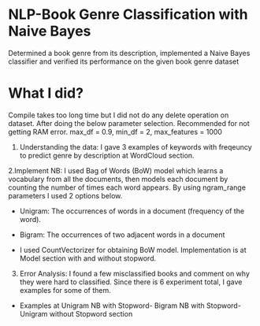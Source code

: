 # NLP-Book Genre Classification with Naive Bayes
 Determined a book genre from its description, implemented a Naive Bayes classifier and verified its performance on the given book genre dataset
 
 # What I did?

Compile takes too long time but I did not do any delete operation on dataset.
After doing the below parameter selection. Recommended for not getting RAM error.
max_df = 0.9, min_df = 2, max_features = 1000


1. Understanding the data: I gave 3 examples of keywords with freqeuncy to predict genre by description at WordCloud section.

 2.Implement NB: I used Bag of Words (BoW) model which learns a vocabulary from all the documents, then models each document by counting the number of times each word appears. By using ngram_range parameters I used 2 options below.

  -  Unigram: The occurrences of words in a document (frequency of the word).
    
  - Bigram: The occurrences of two adjacent words in a document

  - I used CountVectorizer for obtaining BoW model.
    Implementation is at Model section with and without stopword.

3. Error Analysis: I found a few misclassified books and comment on why they were hard to classified. Since there is 6 experiment total, I gave examples for some of them.

  - Examples at Unigram NB with Stopword- Bigram NB with Stopword- Unigram without Stopword section

